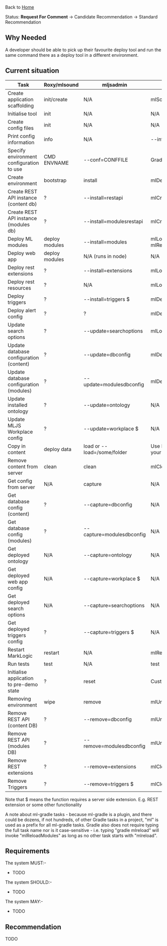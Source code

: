 Back to [Home](Home)

Status: **Request For Comment** -> Candidate Recommendation -> Standard Recommendation

## Why Needed

A developer should be able to pick up their favourite deploy tool and run the same command there as a deploy tool in a different environment.

## Current situation

Task | Roxy/mlsound | mljsadmin | ml-gradle
---- | ---- | ---- | ----
Create application scaffolding | init/create | N/A | mlScaffold
Initialise tool | init | N/A | N/A
Create config files | init | N/A | N/A
Print config information | info | N/A | --info
Specify environment configuration to use | CMD ENVNAME | --conf=CONFFILE | Gradle properties plugin
Create environment | bootstrap | install | mlDeploy
Create REST API instance (content db) | ? | --install=restapi | mlCreateResource
Create REST API instance (modules db) | ? | --install=modulesrestapi | mlCreateResource
Deploy ML modules | deploy modules | --install=modules | mlLoadModules or mlReloadModules
Deploy web app | deploy modules | N/A (runs in node) | N/A
Deploy rest extensions | ? | --install=extensions | mlLoadModules
Deploy rest resources | ? | N/A | mlLoadModules
Deploy triggers | ? | --install=triggers $ | mlDeployTriggers
Deploy alert config | ? | ? | mlDeployAlertConfig
Update search options | ? | --update=searchoptions | mlLoadModules
Update database configuration (content) | ? | --update=dbconfig | mlDeployDatabases
Update database configuration (modules) | ? | --update=modulesdbconfig | mlDeployDatabases
Update installed ontology | ? | --update=ontology | N/A
Update MLJS Workplace config | ? | --update=workplace $ | N/A
Copy in content | deploy data | load or --load=/some/folder | Use MlcpTask or roll your own Gradle task
Remove content from server | clean | clean | mlClearContentDatabase
Get config from server | N/A | capture | N/A
Get database config (content) | ? | --capture=dbconfig | N/A
Get database config (modules) | ? | --capture=modulesdbconfig | N/A
Get deployed ontology | N/A | --capture=ontology | N/A
Get deployed web app config | N/A | --capture=workplace $ | N/A
Get deployed search options | N/A | --capture=searchoptions | N/A
Get deployed triggers config | ? | --capture=triggers $ | N/A
Restart MarkLogic | restart | N/A | mlRestartCluster
Run tests | test | N/A | test
Initialise application to pre-demo state | ? | reset | Custom Gradle task
Removing environment | wipe | remove | mlUndeploy
Remove REST API (content DB) | ? | --remove=dbconfig | mlUndeploy
Remove REST API (modules DB) | ? | --remove=modulesdbconfig | mlUndeploy
Remove REST extensions | ? | --remove=extensions | mlClearModules
Remove Triggers | ? | --remove=triggers $ | mlClearTriggers

Note that $ means the function requires a server side extension. E.g. REST extension or some other functionality

A note about ml-gradle tasks - because ml-gradle is a plugin, and there could be dozens, if not hundreds, of other Gradle tasks in a project, "ml" is used as a prefix for all ml-gradle tasks. Gradle also does not require typing the full task name nor is it case-sensitive - i.e. typing "gradle mlreload" will invoke "mlReloadModules" as long as no other task starts with "mlreload". 

## Requirements

The system MUST:-

- TODO

The system SHOULD:-

- TODO

The system MAY:-

- TODO

## Recommendation

TODO